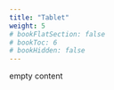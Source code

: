 ```yaml
---
title: "Tablet"
weight: 5
# bookFlatSection: false
# bookToc: 6
# bookHidden: false
---
```


empty content
